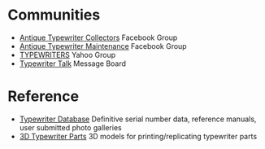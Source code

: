 <!-- TITLE: Resources -->
<!-- SUBTITLE: Other Handy Typewriter Resources -->

# Communities

* [Antique Typewriter Collectors](https://www.facebook.com/groups/TypewriterCollectors/) Facebook Group
* [Antique Typewriter Maintenance](https://www.facebook.com/groups/typewritermaintenance/) Facebook Group
* [TYPEWRITERS](https://groups.yahoo.com/neo/groups/TYPEWRITERS/info) Yahoo Group
* [Typewriter Talk](http://typewriter.boardhost.com) Message Board

# Reference
* [Typewriter Database](http://typewriterdatabase.com) Definitive serial number data, reference manuals, user submitted photo galleries
* [3D Typewriter Parts](http://3dtypewriterparts.com) 3D models for printing/replicating typewriter parts
